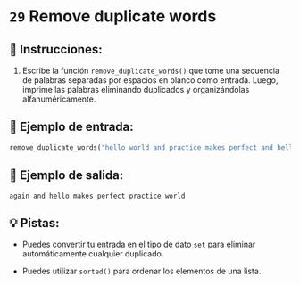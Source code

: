 # `29` Remove duplicate words

## 📝 Instrucciones:

1. Escribe la función `remove_duplicate_words()` que tome una secuencia de palabras separadas por espacios en blanco como entrada. Luego, imprime las palabras eliminando duplicados y organizándolas alfanuméricamente.

## 📎 Ejemplo de entrada:

```py
remove_duplicate_words("hello world and practice makes perfect and hello world again")
```

## 📎 Ejemplo de salida:

```text
again and hello makes perfect practice world
```

## 💡 Pistas:

+ Puedes convertir tu entrada en el tipo de dato `set` para eliminar automáticamente cualquier duplicado.

+ Puedes utilizar `sorted()` para ordenar los elementos de una lista.

